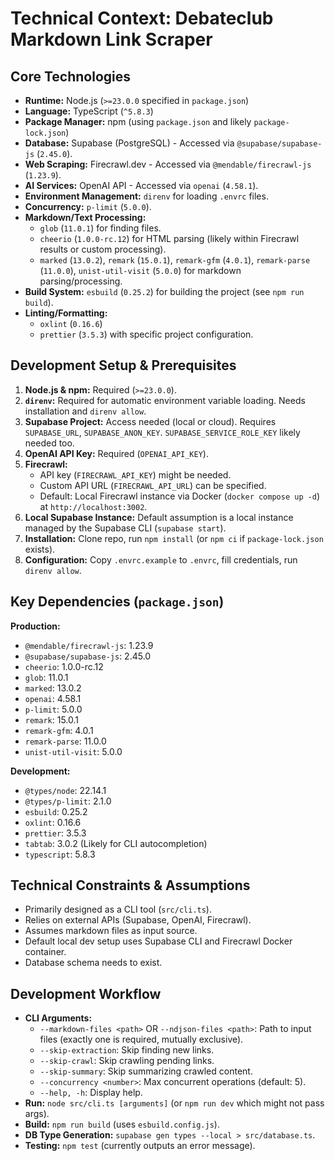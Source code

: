 # Technical Context: Debateclub Markdown Link Scraper

## Core Technologies

- **Runtime:** Node.js (`>=23.0.0` specified in `package.json`)
- **Language:** TypeScript (`^5.8.3`)
- **Package Manager:** npm (using `package.json` and likely `package-lock.json`)
- **Database:** Supabase (PostgreSQL) - Accessed via `@supabase/supabase-js` (`2.45.0`).
- **Web Scraping:** Firecrawl.dev - Accessed via `@mendable/firecrawl-js` (`1.23.9`).
- **AI Services:** OpenAI API - Accessed via `openai` (`4.58.1`).
- **Environment Management:** `direnv` for loading `.envrc` files.
- **Concurrency:** `p-limit` (`5.0.0`).
- **Markdown/Text Processing:**
  - `glob` (`11.0.1`) for finding files.
  - `cheerio` (`1.0.0-rc.12`) for HTML parsing (likely within Firecrawl results or custom processing).
  - `marked` (`13.0.2`), `remark` (`15.0.1`), `remark-gfm` (`4.0.1`), `remark-parse` (`11.0.0`), `unist-util-visit` (`5.0.0`) for markdown parsing/processing.
- **Build System:** `esbuild` (`0.25.2`) for building the project (see `npm run build`).
- **Linting/Formatting:**
  - `oxlint` (`0.16.6`)
  - `prettier` (`3.5.3`) with specific project configuration.

## Development Setup & Prerequisites

1.  **Node.js & npm:** Required (`>=23.0.0`).
2.  **`direnv`:** Required for automatic environment variable loading. Needs installation and `direnv allow`.
3.  **Supabase Project:** Access needed (local or cloud). Requires `SUPABASE_URL`, `SUPABASE_ANON_KEY`. `SUPABASE_SERVICE_ROLE_KEY` likely needed too.
4.  **OpenAI API Key:** Required (`OPENAI_API_KEY`).
5.  **Firecrawl:**
    - API key (`FIRECRAWL_API_KEY`) might be needed.
    - Custom API URL (`FIRECRAWL_API_URL`) can be specified.
    - Default: Local Firecrawl instance via Docker (`docker compose up -d`) at `http://localhost:3002`.
6.  **Local Supabase Instance:** Default assumption is a local instance managed by the Supabase CLI (`supabase start`).
7.  **Installation:** Clone repo, run `npm install` (or `npm ci` if `package-lock.json` exists).
8.  **Configuration:** Copy `.envrc.example` to `.envrc`, fill credentials, run `direnv allow`.

## Key Dependencies (`package.json`)

**Production:**
- `@mendable/firecrawl-js`: 1.23.9
- `@supabase/supabase-js`: 2.45.0
- `cheerio`: 1.0.0-rc.12
- `glob`: 11.0.1
- `marked`: 13.0.2
- `openai`: 4.58.1
- `p-limit`: 5.0.0
- `remark`: 15.0.1
- `remark-gfm`: 4.0.1
- `remark-parse`: 11.0.0
- `unist-util-visit`: 5.0.0

**Development:**
- `@types/node`: 22.14.1
- `@types/p-limit`: 2.1.0
- `esbuild`: 0.25.2
- `oxlint`: 0.16.6
- `prettier`: 3.5.3
- `tabtab`: 3.0.2 (Likely for CLI autocompletion)
- `typescript`: 5.8.3

## Technical Constraints & Assumptions

- Primarily designed as a CLI tool (`src/cli.ts`).
- Relies on external APIs (Supabase, OpenAI, Firecrawl).
- Assumes markdown files as input source.
- Default local dev setup uses Supabase CLI and Firecrawl Docker container.
- Database schema needs to exist.

## Development Workflow

- **CLI Arguments:**
  - `--markdown-files <path>` OR `--ndjson-files <path>`: Path to input files (exactly one is required, mutually exclusive).
  - `--skip-extraction`: Skip finding new links.
  - `--skip-crawl`: Skip crawling pending links.
  - `--skip-summary`: Skip summarizing crawled content.
  - `--concurrency <number>`: Max concurrent operations (default: 5).
  - `--help, -h`: Display help.
- **Run:** `node src/cli.ts [arguments]` (or `npm run dev` which might not pass args).
- **Build:** `npm run build` (uses `esbuild.config.js`).
- **DB Type Generation:** `supabase gen types --local > src/database.ts`.
- **Testing:** `npm test` (currently outputs an error message). 